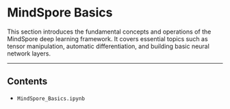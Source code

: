 # MindSpore Basics

This section introduces the fundamental concepts and operations of the MindSpore deep learning framework. It covers essential topics such as tensor manipulation, automatic differentiation, and building basic neural network layers.

---

## Contents

- `MindSpore_Basics.ipynb`
